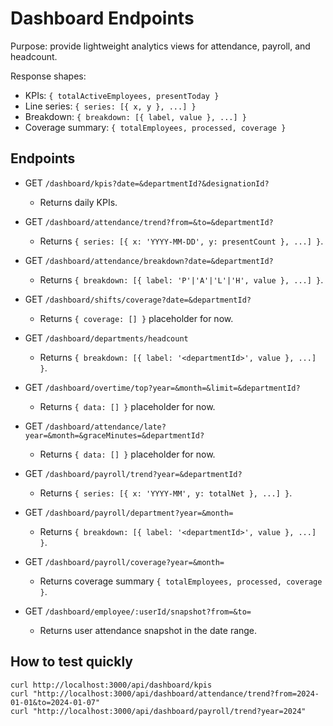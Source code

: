 # Dashboard Endpoints

Purpose: provide lightweight analytics views for attendance, payroll, and headcount.

Response shapes:
- KPIs: `{ totalActiveEmployees, presentToday }`
- Line series: `{ series: [{ x, y }, ...] }`
- Breakdown: `{ breakdown: [{ label, value }, ...] }`
- Coverage summary: `{ totalEmployees, processed, coverage }`

## Endpoints

- GET `/dashboard/kpis?date=&departmentId?&designationId?`
  - Returns daily KPIs.

- GET `/dashboard/attendance/trend?from=&to=&departmentId?`
  - Returns `{ series: [{ x: 'YYYY-MM-DD', y: presentCount }, ...] }`.

- GET `/dashboard/attendance/breakdown?date=&departmentId?`
  - Returns `{ breakdown: [{ label: 'P'|'A'|'L'|'H', value }, ...] }`.

- GET `/dashboard/shifts/coverage?date=&departmentId?`
  - Returns `{ coverage: [] }` placeholder for now.

- GET `/dashboard/departments/headcount`
  - Returns `{ breakdown: [{ label: '<departmentId>', value }, ...] }`.

- GET `/dashboard/overtime/top?year=&month=&limit=&departmentId?`
  - Returns `{ data: [] }` placeholder for now.

- GET `/dashboard/attendance/late?year=&month=&graceMinutes=&departmentId?`
  - Returns `{ data: [] }` placeholder for now.

- GET `/dashboard/payroll/trend?year=&departmentId?`
  - Returns `{ series: [{ x: 'YYYY-MM', y: totalNet }, ...] }`.

- GET `/dashboard/payroll/department?year=&month=`
  - Returns `{ breakdown: [{ label: '<departmentId>', value }, ...] }`.

- GET `/dashboard/payroll/coverage?year=&month=`
  - Returns coverage summary `{ totalEmployees, processed, coverage }`.

- GET `/dashboard/employee/:userId/snapshot?from=&to=`
  - Returns user attendance snapshot in the date range.

## How to test quickly

```
curl http://localhost:3000/api/dashboard/kpis
curl "http://localhost:3000/api/dashboard/attendance/trend?from=2024-01-01&to=2024-01-07"
curl "http://localhost:3000/api/dashboard/payroll/trend?year=2024"
```

